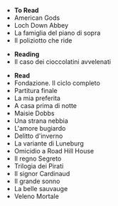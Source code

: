 - **To Read**
- American Gods
- Loch Down Abbey
- La famiglia del piano di sopra
- Il poliziotto che ride

<!-- -->

- **Reading**
- Il caso dei cioccolatini avvelenati

<!-- -->

- **Read**
- Fondazione. Il ciclo completo
- Partitura finale
- La mia preferita
- A casa prima di notte
- Maisie Dobbs
- Una strana nebbia
- L'amore bugiardo
- Delitto d'inverno
- La variante di Luneburg
- Omicidio a Road Hill House
- Il regno Segreto
- Trilogia dei Pirati
- Il signor Cardinaud
- Il grande sonno
- La belle sauvauge
- Veleno Mortale
